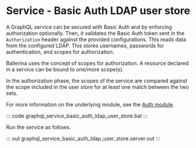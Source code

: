 # Service - Basic Auth LDAP user store

A GraphQL service can be secured with Basic Auth and by enforcing authorization optionally. Then, it validates the Basic Auth token sent in the `Authorization` header against the provided configurations. This reads data from the configured LDAP. This stores usernames, passwords for authentication, and scopes for authorization.

Ballerina uses the concept of scopes for authorization. A resource declared in a service can be bound to one/more scope(s).

In the authorization phase, the scopes of the service are compared against the scope included in the user store for at least one match between the two sets.

For more information on the underlying module, see the [Auth module](https://lib.ballerina.io/ballerina/auth/latest/).

::: code graphql_service_basic_auth_ldap_user_store.bal :::

Run the service as follows.

::: out graphql_service_basic_auth_ldap_user_store.server.out :::